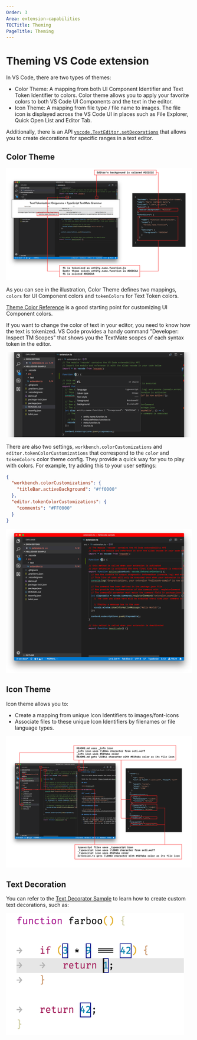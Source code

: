```yaml
---
Order: 3
Area: extension-capabilities
TOCTitle: Theming
PageTitle: Theming
---
```


# Theming VS Code extension

In VS Code, there are two types of themes:

- Color Theme: A mapping from both UI Component Identifier and Text Token Identifier to colors. Color theme allows you to apply your favorite colors to both VS Code UI Components and the text in the editor.
- Icon Theme: A mapping from file type / file name to images. The file icon is displayed across the VS Code UI in places such as File Explorer, Quick Open List and Editor Tab.

Additionally, there is an API [`vscode.TextEditor.setDecorations`](/api/references/vscode-api#TextEditor.setDecorations) that allows you to create decorations for specific ranges in a text editor.

## Color Theme

![color-theme](./images/theming/color-theme.png)

As you can see in the illustration, Color Theme defines two mappings, `colors` for UI Component colors and `tokenColors` for Text Token colors.

[Theme Color Reference](/api/references/theme-color) is a good starting point for customizing UI Component colors.

If you want to change the color of text in your editor, you need to know how the text is tokenized. VS Code provides a handy command "Developer: Inspect TM Scopes" that shows you the TextMate scopes of each syntax token in the editor.

![tm-inspector](./images/theming/tm-inspector.png)

There are also two settings, `workbench.colorCustomizations` and `editor.tokenColorCustomizations` that correspond to the `color` and `tokenColors` color theme config. They provide a quick way for you to play with colors. For example, try adding this to your user settings:

```json
{
  "workbench.colorCustomizations": {
    "titleBar.activeBackground": "#ff0000"
  },
  "editor.tokenColorCustomizations": {
    "comments": "#FF0000"
  }
}
```

![color-setting](./images/theming/color-setting.png)

## Icon Theme

Icon theme allows you to:
- Create a mapping from unique Icon Identifiers to images/font-icons
- Associate files to these unique Icon Identifiers by filenames or file language types.

![icon-theme](./images/theming/icon-theme.png)

## Text Decoration

You can refer to the [Text Decorator Sample](https://github.com/Microsoft/vscode-extension-samples/tree/master/decorator-sample) to learn how to create custom text decorations, such as:

![text-decoration](./images/theming/text-decoration.png)